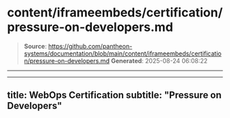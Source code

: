 # content/iframeembeds/certification/pressure-on-developers.md

> **Source**: https://github.com/pantheon-systems/documentation/blob/main/content/iframeembeds/certification/pressure-on-developers.md
> **Generated**: 2025-08-24 06:08:22

---

---
title: WebOps Certification
subtitle: "Pressure on Developers"
---

<Partial file="certification-guide/pressure-on-developers.md" />
